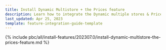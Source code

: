 ```yaml
---
title: Install Dynamic Multistore + the Prices feature
description: Learn how to integrate the Dynamic multiple stores & Prices feature into a Spryker project.
last_updated: Apr 25, 2023
template: feature-integration-guide-template
---
```


{% include pbc/all/install-features/202307.0/install-dynamic-multistore-the-prices-feature.md %} <!-- To edit, see /_includes/pbc/all/install-features/202307.0/install-dynamic-multistore-the-prices-feature.md -->
